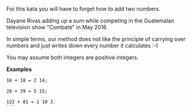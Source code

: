 For this kata you will have to forget how to add two numbers.

Dayane Rivas adding up a sum while competing in the Guatemalan television show "Combate" in May 2016

In simple terms, our method does not like the principle of carrying over numbers and just writes down every number it calculates :-)

You may assume both integers are positive integers.

**Examples**
```
16 + 18 = 2 14;  
  
26 + 39 = 5 15;  
  
122 + 81 = 1 10 3.
​```
 
​
